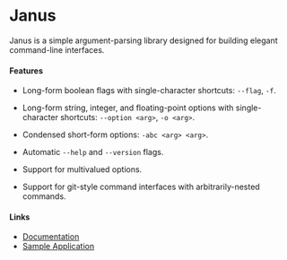 # Janus

Janus is a simple argument-parsing library designed for building elegant command-line interfaces.


#### Features

* Long-form boolean flags with single-character shortcuts: `--flag`, `-f`.

* Long-form string, integer, and floating-point options with
  single-character shortcuts: `--option <arg>`, `-o <arg>`.

* Condensed short-form options: `-abc <arg> <arg>`.

* Automatic `--help` and `--version` flags.

* Support for multivalued options.

* Support for git-style command interfaces with arbitrarily-nested commands.


#### Links

* [Documentation][docs]
* [Sample Application][sample]


[docs]: http://www.dmulholl.com/docs/janus-swift/
[sample]: https://github.com/dmulholl/janus-swift/blob/master/Sources/JanusExample/main.swift
